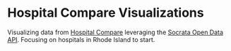 Hospital Compare Visualizations
===================

Visualizing data from [Hospital Compare](https://data.medicare.gov/data/hospital-compare) leveraging the [Socrata Open Data API](https://data.medicare.gov/developers). Focusing on hospitals in Rhode Island to start.